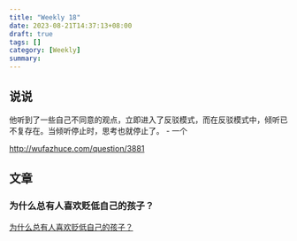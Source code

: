 ```yaml
---
title: "Weekly 18"
date: 2023-08-21T14:37:13+08:00
draft: true
tags: []
category: [Weekly]
summary: 
---
```


## 说说

他听到了一些自己不同意的观点，立即进入了反驳模式，而在反驳模式中，倾听已不复存在。当倾听停止时，思考也就停止了。 - 一个

http://wufazhuce.com/question/3881



## 文章

### 为什么总有人喜欢贬低自己的孩子？

[为什么总有人喜欢贬低自己的孩子？](http://wufazhuce.com/question/3881)
